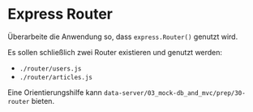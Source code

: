 # Express Router

Überarbeite die Anwendung so, dass `express.Router()` genutzt wird.

Es sollen schließlich zwei Router existieren und genutzt werden:
- `./router/users.js`
- `./router/articles.js`

Eine Orientierungshilfe kann `data-server/03_mock-db_and_mvc/prep/30-router` bieten.
